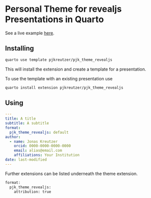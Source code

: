 # Personal Theme for revealjs Presentations in Quarto

See a live example [here](https://rawcdn.githack.com/pjkreutzer/pjk_theme_revealjs/92693f422b1d983071fd827f76b9dd9e5258ba7b/template.html).

## Installing


```bash
quarto use template pjkreutzer/pjk_theme_revealjs
```

This will install the extension and create a template for a presentation.

To use the template with an existing presentation use

```bash
quarto install extension pjkreutzer/pjk_theme_revealjs
```

## Using

```yaml
---
title: A title
subtitle: A subtitle
format:
  pjk_theme_revealjs: default
author:
  - name: Jonas Kreutzer
    orcid: 0000-0000-0000-0000
    email: alias@email.com
    affiliations: Your Institution
date: last-modified
---

```
Further extensions can be listed underneath the theme extension.

```bash
format:
  pjk_theme_revealjs:
    attribution: true
```

